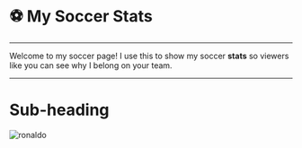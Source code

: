# ⚽ My Soccer Stats

---
Welcome to my soccer page! I use this to show my soccer **stats** so viewers like you can see why I belong on your team.

---

# Sub-heading 
![ronaldo](https://upload.wikimedia.org/wikipedia/commons/8/8c/Cristiano_Ronaldo_2018.jpg)
